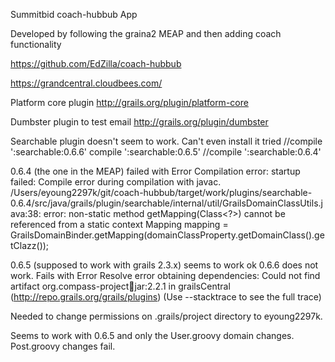 
Summitbid coach-hubbub App

Developed by following the graina2 MEAP and then adding coach functionality

https://github.com/EdZilla/coach-hubbub

https://grandcentral.cloudbees.com/

Platform core plugin
http://grails.org/plugin/platform-core


Dumbster plugin to test email
http://grails.org/plugin/dumbster

Searchable plugin doesn't seem to work. Can't even install it
tried 
//compile ':searchable:0.6.6'
compile ':searchable:0.6.5'
//compile ':searchable:0.6.4'

0.6.4 (the one in the MEAP) failed with 
Error Compilation error: startup failed:
Compile error during compilation with javac.
/Users/eyoung2297k/git/coach-hubbub/target/work/plugins/searchable-0.6.4/src/java/grails/plugin/searchable/internal/util/GrailsDomainClassUtils.java:38: error: non-static method getMapping(Class<?>) cannot be referenced from a static context
        Mapping mapping = GrailsDomainBinder.getMapping(domainClassProperty.getDomainClass().getClazz());
        
0.6.5 (supposed to work with grails 2.3.x) seems to work ok
0.6.6 does not work. Fails with
Error Resolve error obtaining dependencies: Could not find artifact org.compass-project:compass:jar:2.2.1 in grailsCentral (http://repo.grails.org/grails/plugins) (Use --stacktrace to see the full trace)


Needed to change permissions on .grails/project directory to eyoung2297k. 
        
Seems to work with 0.6.5 and only the User.groovy domain changes. Post.groovy changes fail.         
        

